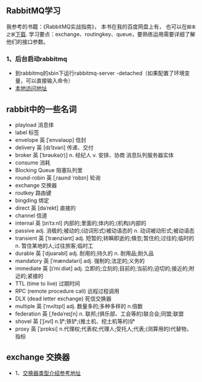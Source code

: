 ## RabbitMQ学习
我参考的书籍：《RabbitMQ实战指南》， 本书在我的百度网盘上有， 也可以在`脚本之家`[下载](https://www.jb51.net/books/648894.html).
学习要点：exchange、routingkey、queue，要熟练运用需要详细了解他们的接口参数。

### 1、后台启动rabbitmq
- 到rabbitmq的sbin下运行rabbitmq-server -detached（如果配置了环境变量，可以直接输入命令）
- [本地访问地址](http://localhost:15672)

## rabbit中的一些名词
- playload 消息体 
- label 标签
- envelope 英 [ˈenvələʊp]  信封
- delivery 英 [dɪˈlɪvəri]  传递、交付
- broker 英 [ˈbrəʊkə(r)]  n. 经纪人 v. 安排、协商 消息队列服务器实体
- consume 消耗
- Blocking Queue 阻塞队列里
- round-robin 英 [ˌraʊnd ˈrɒbɪn] 轮询
- exchange 交换器
- routkey 路由键
- bingding 绑定
- direct 英 [dəˈrekt] 直接的
- channel 信道
- internal 英 [ɪnˈtɜːnl] 内部的;里面的;体内的;(机构)内部的
- passive adj. 消极的;被动的;(动词形式)被动语态的 n. 动词被动形式;被动语态
- transient 英 [ˈtrænziənt] adj. 短暂的;转瞬即逝的;倏忽;暂住的;过往的;临时的 n. 暂住某地的人;过往旅客;临时工
- durable 英 [ˈdjʊərəbl] adj. 耐用的;持久的 n. 耐用品;耐久品
- mandatory 英 [ˈmændətəri]   adj. 强制的;法定的;义务的
- immediate 英 [ɪˈmiːdiət]  adj. 立即的;立刻的;目前的;当前的;迫切的;接近的;附近的;紧接的
- TTL (time to live) 过期时间
- RPC (remote procedure call) 远程过程调用
- DLX (dead letter exchange) 死信交换器
- multiple 英 [ˈmʌltɪpl]  adj. 数量多的;多种多样的 n.倍数
- federation 英 [ˌfedəˈreɪʃn]  n. 联邦;(俱乐部、工会等的)联合会;同盟;联盟
- shovel 英 [ˈʃʌvl] n.铲;铁铲;(推土机、挖土机等的)铲
- proxy 英 [ˈprɒksi]  n.代理权;代表权;代理人;受托人;代表;(测算用的)代替物，指标

## exchange 交换器
- 1、[交换器类型介绍参考地址](https://blog.csdn.net/u013938578/article/details/81606884)
